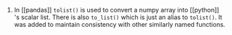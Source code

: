 1. In [[pandas]] `tolist()` is used to convert a numpy array into [[python]] 's  scalar list. There is also `to_list()` which is just an alias to `tolist()`. It was added to maintain consistency with other similarly named functions.